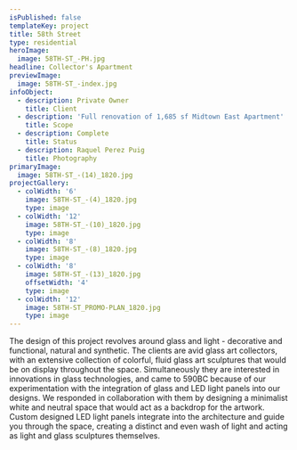 ```yaml
---
isPublished: false
templateKey: project
title: 58th Street
type: residential
heroImage:
  image: 58TH-ST_-PH.jpg
headline: Collector's Apartment
previewImage:
  image: 58TH-ST_-index.jpg
infoObject:
  - description: Private Owner
    title: Client
  - description: 'Full renovation of 1,685 sf Midtown East Apartment'
    title: Scope
  - description: Complete
    title: Status
  - description: Raquel Perez Puig
    title: Photography
primaryImage:
  image: 58TH-ST_-(14)_1820.jpg
projectGallery:
  - colWidth: '6'
    image: 58TH-ST_-(4)_1820.jpg
    type: image
  - colWidth: '12'
    image: 58TH-ST_-(10)_1820.jpg
    type: image
  - colWidth: '8'
    image: 58TH-ST_-(8)_1820.jpg
    type: image
  - colWidth: '8'
    image: 58TH-ST_-(13)_1820.jpg
    offsetWidth: '4'
    type: image
  - colWidth: '12'
    image: 58TH-ST_PROMO-PLAN_1820.jpg
    type: image
---
```



The design of this project revolves around glass and light - decorative and functional, natural and synthetic. The clients are avid glass art collectors, with an extensive collection of colorful, fluid glass art sculptures that would be on display throughout the space. Simultaneously they are interested in innovations in glass technologies, and came to 590BC because of our experimentation with the integration of glass and LED light panels into our designs. We responded in collaboration with them by designing a minimalist white and neutral space that would act as a backdrop for the artwork. Custom designed LED light panels integrate into the architecture and guide you through the space, creating a distinct and even wash of light and acting as light and glass sculptures themselves.
